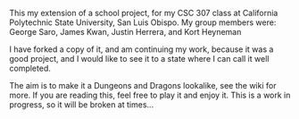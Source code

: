 This my extension of a school project, for my CSC 307 class at California Polytechnic State University, San Luis Obispo.
My group members were: George Saro, James Kwan, Justin Herrera, and Kort Heyneman

I have forked a copy of it, and am continuing my work, because it was a good project, and I would like to see it to a state where I can call it well completed.

The aim is to make it a Dungeons and Dragons lookalike, see the wiki for more.
If you are reading this, feel free to play it and enjoy it. This is a work in progress, so it will be broken at times...
